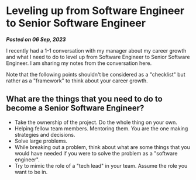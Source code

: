 # Leveling up from Software Engineer to Senior Software Engineer

**_Posted on 06 Sep, 2023_** 

I recently had a 1-1 conversation with my manager about my career growth and what I need to do to level up from Software Engineer to Senior Software Engineer. I am sharing my notes from the conversation here.

Note that the following points shouldn't be considered as a "checklist" but rather as a "framework" to think about your career growth.

## What are the things that you need to do to become a Senior Software Engineer?

- Take the ownership of the project. Do the whole thing on your own.
- Helping fellow team members. Mentoring them. You are the one making strategies and decisions.
- Solve large problems.
- While breaking out a problem, think about what are some things that you would have needed if you were to solve the problem as a "software engineer".
- Try to mimic the role of a "tech lead" in your team. Assume the role you want to be in.